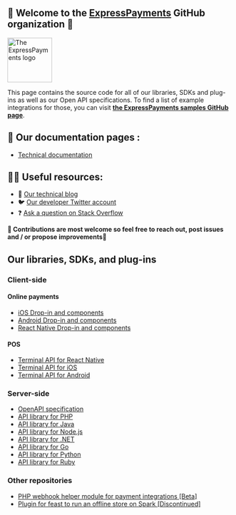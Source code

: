 ## 👋 Welcome to the [ExpressPayments](https://epayments.network/) GitHub organization 👋

<!-- ![The ExpressPayments Logo](https://github.com/ExpressPayments-samples/.github/raw/main/images/logo.png) -->

<img src="https://github.com/ExpressPayments-samples/.github/raw/main/images/logo.png" height="100" alt="The ExpressPayments logo">

This page contains the source code for all of our libraries, SDKs and plug-ins as well as our Open API specifications. To find a list of example integrations for those, you can visit **[the ExpressPayments samples GitHub page](https://github.com/ExpressPayments-samples)**.

## 📜 Our documentation pages : 

* [Technical documentation](https://docs.epayments.network/)

## 👩‍💻 Useful resources: 

* 📝 [Our technical blog](https://epayments.network/blog/)
* 🐦 [Our developer Twitter account](https://twitter.com/EPaymentsDevs)
* ❓ [Ask a question on Stack Overflow](https://stackoverflow.com/questions/tagged/expresspayments)

[//]: # (* 📺 [Checkout our tech playlist on YouTube]&#40;https://www.youtube.com/watch)

**🌈 Contributions are most welcome so feel free to reach out, post issues and / or propose improvements🦄**

## Our libraries, SDKs, and plug-ins

### Client-side

#### Online payments

* [iOS Drop-in and components](https://github.com/ExpressPayments/expresspayments-ios)
* [Android Drop-in and components](https://github.com/ExpressPayments/expresspayments-android)
* [React Native Drop-in and components](https://github.com/ExpressPayments/expresspayments-react-native)

#### POS

* [Terminal API for React Native](https://github.com/ExpressPayments/expresspayments-terminal-react-native)
* [Terminal API for iOS](https://github.com/ExpressPayments/expresspayments-terminal-ios)
* [Terminal API for Android](https://github.com/ExpressPayments/expresspayments-terminal-android)

### Server-side

* [OpenAPI specification](https://github.com/ExpressPayments/expresspayments-openapi)
* [API library for PHP](https://github.com/ExpressPayments/expresspayments-php)
* [API library for Java](https://github.com/ExpressPayments/expresspayments-java-library)
* [API library for Node.js](https://github.com/ExpressPayments/expresspayments-node)
* [API library for .NET](https://github.com/ExpressPayments/expresspayments-dotnet-library)
* [API library for Go](https://github.com/ExpressPayments/expresspayments-go-library)
* [API library for Python](https://github.com/ExpressPayments/expresspayments-python-library)
* [API library for Ruby](https://github.com/ExpressPayments/expresspayments-ruby-library)

### Other repositories

* [PHP webhook helper module for payment integrations [Beta]](https://github.com/ExpressPayments/php-webhook-module)
* [Plugin for feast to run an offline store on Spark [Discontinued]](https://github.com/ExpressPayments/feast-spark-offline-store)
